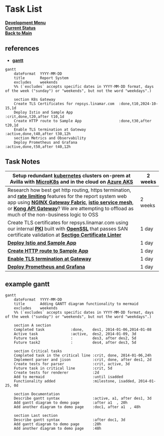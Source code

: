 # Task List

**[Development Menu](./menu.md)**\
**[Current Status](../status/weekly/current_status.md)**\
**[Back to Main](../../README.md)**


## references

- **[gantt](https://mermaid.js.org/syntax/gantt.html)**

```mermaid
gantt
    dateFormat  YYYY-MM-DD
    title       Report System
    excludes    weekends
    %% (`excludes` accepts specific dates in YYYY-MM-DD format, days of the week ("sunday") or "weekends", but not the word "weekdays".)

    section K8s Gateway 
    Create TLS Certificates for repsys.linamar.com  :done,t10,2024-10-15,1d
    Deploy Istio and Sample App                     :crit,done,t20,after t10,1d
    Create HTTP route to Sample App                 :done,t30,after t20,1d
    Enable TLS termination at Gateway               :active,done,t40,after t30,12h
    section Metrics and Observability 
    Deploy Prometheus and Grafana                   :active,done,t50,after t40,12h

```

## Task Notes

| Setup redundant **[kubernetes](https://kubernetes.io/docs/concepts/overview/)** clusters on-prem at Avilla with **[MicroK8s](https://microk8s.io/docs)** and in the cloud on **[Azure AKS](https://learn.microsoft.com/en-us/azure/aks/what-is-aks)**                                                                                                                                                                                                                                                        | 2 weeks |
|--------------------------------------------------------------------------------------------------------------------------------------------------------------------------------------------------------------------------------------------------------------------------------------------------------------------------------------------------------------------------------------------------------------------------------------------------------------------------------------------------------------|---------|
| Research how best get http routing, https termination, and **[rate limiting](https://www.getambassador.io/blog/configure-rate-limits-prevent-ddos-best-practices)** features for the report system web app using **[NGINX Gateway Fabric](https://docs.nginx.com/nginx-gateway-fabric/)**, **[istio service mesh](https://istio.io/latest/about/service-mesh/)**, or **[Kong API Gateway](https://konghq.com/products/kong-gateway)**? We are attempting to offload as much of the non-business logic to OSS | 2 weeks |
| Create TLS certificates for repsys.linamar.com  using our internal **[PKI](https://www.keyfactor.com/education-center/what-is-pki/)** built with **[OpenSSL](https://www.golinuxcloud.com/openssl-create-certificate-chain-linux/)** that passes SAN certificate validation at **[Sectigo Certificate Linter](https://crt.sh/lintcert)**                                                                                                                                                                     | 1 day   |
| **[Deploy Istio and Sample App](../../k8s/istio-install-part-1.md)**                                                                                                                                                                                                                                                                                                                                                                                                                                         | 1 day   |
| **[Create HTTP route to Sample App](../../k8s/istio-install-part-1.md)**                                                                                                                                                                                                                                                                                                                                                                                                                                     | 1 day   |
| **[Enable TLS termination at Gateway](../../k8s/istio-install-part-2.md)**                                                                                                                                                                                                                                                                                                                                                                                                                                   | 1 day   |
| **[Deploy Prometheus and Grafana](../../k8s/istio-install-part-1.md)**                                                                                                                                                                                                                                                                                                                                                                                                                                       | 1 day   |


## example gantt

```mermaid
gantt
    dateFormat  YYYY-MM-DD
    title       Adding GANTT diagram functionality to mermaid
    excludes    weekends
    %% (`excludes` accepts specific dates in YYYY-MM-DD format, days of the week ("sunday") or "weekends", but not the word "weekdays".)

    section A section
    Completed task            :done,    des1, 2014-01-06,2014-01-08
    Active task               :active,  des2, 2014-01-09, 3d
    Future task               :         des3, after des2, 5d
    Future task2              :         des4, after des3, 5d

    section Critical tasks
    Completed task in the critical line :crit, done, 2014-01-06,24h
    Implement parser and jison          :crit, done, after des1, 2d
    Create tests for parser             :crit, active, 3d
    Future task in critical line        :crit, 5d
    Create tests for renderer           :2d
    Add to mermaid                      :until isadded
    Functionality added                 :milestone, isadded, 2014-01-25, 0d

    section Documentation
    Describe gantt syntax               :active, a1, after des1, 3d
    Add gantt diagram to demo page      :after a1  , 20h
    Add another diagram to demo page    :doc1, after a1  , 48h

    section Last section
    Describe gantt syntax               :after doc1, 3d
    Add gantt diagram to demo page      :20h
    Add another diagram to demo page    :48h
```
